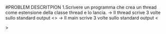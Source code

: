 #PROBLEM DESCRITPION
1.Scrivere un programma che crea un thread come estensione della classe thread e lo lancia.
-> Il thread scrive 3 volte sullo standard output <<thread>>
-> Il main scrive 3 volte sullo standard output <<main>> 


